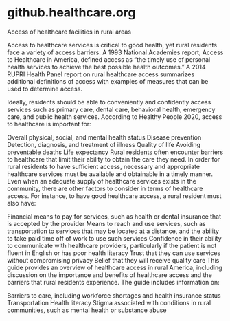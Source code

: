 # github.healthcare.org
Access of healthcare facilities in rural areas



Access to healthcare services is critical to good health, yet rural residents face a variety of access barriers. A 1993 National Academies report, Access to Healthcare in America, defined access as “the timely use of personal health services to achieve the best possible health outcomes.” A 2014 RUPRI Health Panel report on rural healthcare access summarizes additional definitions of access with examples of measures that can be used to determine access.

Ideally, residents should be able to conveniently and confidently access services such as primary care, dental care, behavioral health, emergency care, and public health services. According to Healthy People 2020, access to healthcare is important for:

Overall physical, social, and mental health status
Disease prevention
Detection, diagnosis, and treatment of illness
Quality of life
Avoiding preventable deaths
Life expectancy
Rural residents often encounter barriers to healthcare that limit their ability to obtain the care they need. In order for rural residents to have sufficient access, necessary and appropriate healthcare services must be available and obtainable in a timely manner. Even when an adequate supply of healthcare services exists in the community, there are other factors to consider in terms of healthcare access. For instance, to have good healthcare access, a rural resident must also have:

Financial means to pay for services, such as health or dental insurance that is accepted by the provider
Means to reach and use services, such as transportation to services that may be located at a distance, and the ability to take paid time off of work to use such services
Confidence in their ability to communicate with healthcare providers, particularly if the patient is not fluent in English or has poor health literacy
Trust that they can use services without compromising privacy
Belief that they will receive quality care
This guide provides an overview of healthcare access in rural America, including discussion on the importance and benefits of healthcare access and the barriers that rural residents experience. The guide includes information on:

Barriers to care, including workforce shortages and health insurance status
Transportation
Health literacy
Stigma associated with conditions in rural communities, such as mental health or substance abuse
